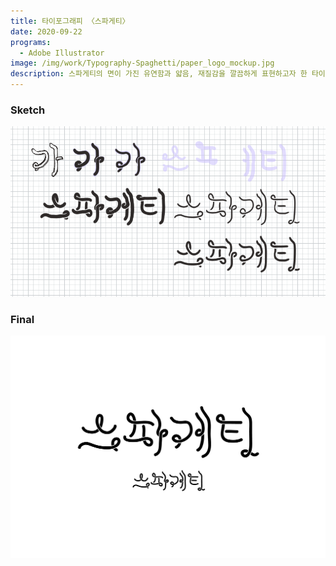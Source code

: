 ```yaml
---
title: 타이포그래피 〈스파게티〉
date: 2020-09-22
programs:
  - Adobe Illustrator
image: /img/work/Typography-Spaghetti/paper_logo_mockup.jpg
description: 스파게티의 면이 가진 유연함과 얇음, 재질감을 깔끔하게 표현하고자 한 타이포그래피.
---
```


### Sketch

![스케치](/img/work/Typography-Spaghetti/sketch.jpg)

### Final

![소개 이미지](/img/work/Typography-Spaghetti/main.jpg)
